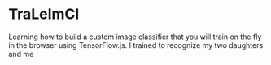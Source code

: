 # TraLeImCl
Learning how to build a custom image classifier that you will train on the fly in the browser using TensorFlow.js.
I  trained to recognize my two daughters and me

